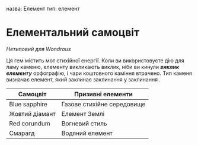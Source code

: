назва: Елемент тип: елемент

# Елементальний самоцвіт
_Нетиповий для Wondrous_

Ця гем містить мот стихійної енергії. Коли ви використовуєте дію для ламу каменю, елементу викликають виклик, ніби ви кинули **_виклик елементу_** орфографію, і чари коштовного каміння втрачено. Тип каменя визначає елемент, який заклинає заклинання у заклинання .

| Самоцвіт       | Призивні елементи          |
| -------------- | -------------------------- |
| Blue sapphire  | Газове стихійне середовище |
| Жовтий діамант | Елемент Землі              |
| Red corundum   | Вогневий стиль             |
| Смарагд        | Водяний елемент            |
